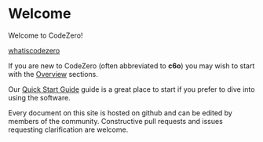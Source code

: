 # Welcome

Welcome to CodeZero!

[whatiscodezero](_fragments/whatiscodezero.md ':include')

If you are new to CodeZero (often abbreviated to **c6o**) you may wish to start with the [Overview](#/welcome/overview.md) sections.

Our [Quick Start Guide](#/welcome/quickstart.md) guide is a great place to start if you prefer to dive into using the software.

Every document on this site is hosted on github and can be edited by members of the community. Constructive pull requests and issues requesting clarification are welcome.

